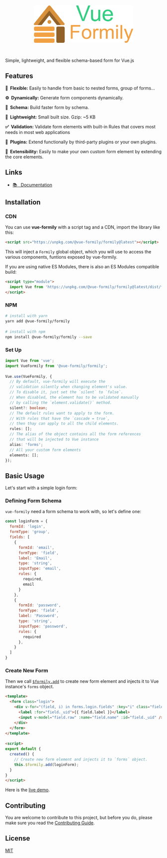 <p align="center">
  <a href="#" target="_blank">
    <img width="320" src="./.github/logo.png">
  </a>
</p>
<br>

Simple, lightweight, and flexible schema-based form for Vue.js

## Features
**🧽&nbsp;&nbsp;Flexible:** Easily to handle from basic to nested forms, group of forms...

**⚙️&nbsp;&nbsp;Dynamically:** Generate form components dynamically.

**📝&nbsp;&nbsp;Schema:** Build faster form by schema.

**🐜&nbsp;&nbsp;Lightweight:** Small built size. Gzip: ~5 KB

**✅&nbsp;&nbsp;Validation:** Validate form elements with built-in Rules that covers most needs in most web applications

**🧩&nbsp;&nbsp;Plugins:** Extend functionally by third-party plugins or your own plugins.

**🌵&nbsp;&nbsp;Extensibility:** Easily to make your own custom form element by extending the core elements.

## Links
- [📚 &nbsp; Documentation](https://vue-formily.netlify.app)

## Installation

### CDN
You can use **vue-formily** with a script tag and a CDN, import the library like this:

```html
<script src="https://unpkg.com/@vue-formily/formily@latest"></script>
```

This will inject a `Formily` global object, which you will use to access the various components, funtions exposed by vue-formily.

If you are using native ES Modules, there is also an ES Modules compatible build:

```html
<script type="module">
  import Vue from 'https://unpkg.com/@vue-formily/formily@latest/dist/formily.esm.js'
</script>
```

### NPM
```sh
# install with yarn
yarn add @vue-formily/formily

# install with npm
npm install @vue-formily/formily --save
```

### Set Up

```typescript
import Vue from 'vue';
import VueFormily from '@vue-formily/formily';

Vue.use(VueFormily, {
  // By default, vue-formily will execute the 
  // validation silently when changing element's value.
  // To disable it, just set the `silent` to `false`.
  // When disabled, the element has to be validated manually 
  // by calling the `element.validate()` method.
  silent?: boolean;
  // The default rules want to apply to the form.
  // With rules that have the `cascade = true`,
  // then thay can apply to all the child elements.
  rules: [];
  // The alias of the object contains all the form references
  // that will be injected to Vue instance
  alias: 'forms';
  // All your custom form elements
  elements: [];
});
```

## Basic Usage
Let's start with a simple login form:

### Defining Form Schema
`vue-formily` need a form schema to work with, so let's define one:

```js
const loginForm = {
  formId: 'login',
  formType: 'group',
  fields: [
    {
      formId: 'email',
      formType: 'field',
      label: 'Email',
      type: 'string',
      inputType: 'email',
      rules: {
        required,
        email
      }
    },
    {
      formId: 'password',
      formType: 'field',
      label: 'Password',
      type: 'string',
      inputType: 'password',
      rules: {
        required
      },
    }
  ]
}
```

### Create New Form
Then we call [`$formily.add`](https://vue-formily.netlify.app/api/extension#addform) to create new form element and injects it to Vue instance's `forms` object.

```html
<template>
  <form class="login">
    <div v-for="(field, i) in forms.login.fields" :key="i" class="field">
      <label :for="field._uid">{{ field.label }}</label>
      <input v-model="field.raw" :name="field.name" :id="field._uid" />
    </div>
  </form>
</template>

<script>
export default {
  created() {
    // Create new form element and injects it to `forms` object.
    this.$formily.add(loginForm);
  }
}
</script>
```

Here is the [live demo](https://vue-formily.netlify.app/getting%20started/basic-usage#live-demo).


## Contributing

You are welcome to contribute to this project, but before you do, please make sure you read the [Contributing Guide](.github/CONTRIBUTING.md).

## License

[MIT](./LICENSE)
